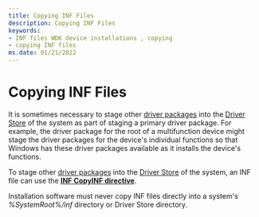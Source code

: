 ```yaml
---
title: Copying INF Files
description: Copying INF Files
keywords:
- INF files WDK device installations , copying
- copying INF files
ms.date: 01/21/2022
---
```


# Copying INF Files

It is sometimes necessary to stage other [driver packages](driver-packages.md) into the [Driver Store](driver-store.md) of the system as part of staging a primary driver package.  For example, the driver package for the root of a multifunction device might stage the driver packages for the device's individual functions so that Windows has these driver packages available as it installs the device's functions.

To stage other [driver packages](driver-packages.md) into the [Driver Store](driver-store.md) of the system, an INF file can use the [**INF CopyINF directive**](inf-copyinf-directive.md).

Installation software must never copy INF files directly into a system's *%SystemRoot%/inf* directory or Driver Store directory.

 

 





